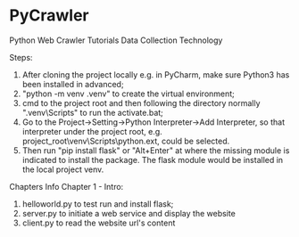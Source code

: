 # PyCrawler
Python Web Crawler Tutorials
Data Collection Technology

Steps:
1. After cloning the project locally e.g. in PyCharm, make sure Python3 has been installed in advanced;
2. "python -m venv .venv" to create the virtual environment;
3. cmd to the project root and then following the directory normally ".venv\Scripts" to run the activate.bat;
4. Go to the Project->Setting->Python Interpreter->Add Interpreter, so that interpreter under the project root, 
   e.g. project_root\venv\Scripts\python.ext, could be selected.
5. Then run "pip install flask" or "Alt+Enter" at where the missing module is indicated to install the package.
   The flask module would be installed in the local project venv.

Chapters Info
Chapter 1 - Intro:
1. helloworld.py to test run and install flask;
2. server.py to initiate a web service and display the website
3. client.py to read the website url's content